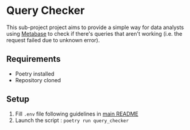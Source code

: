 # Query Checker
This sub-project project aims to provide a simple way for data analysts using [Metabase](https://metabase.com) to check if there's queries that aren't working (i.e. the request failed due to unknown error). 

## Requirements
- Poetry installed
- Repository cloned 

## Setup
1. Fill `.env` file following guidelines in [main README](https://github.com/OpenSourcePolitics/data_utils/blob/main/README.md)
2. Launch the script : `poetry run query_checker`
